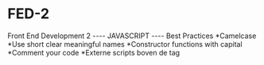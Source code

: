 FED-2
=====

Front End Development 2
---- JAVASCRIPT ----
Best Practices
*Camelcase
*Use short clear meaningful names
*Constructor functions with capital
*Comment your code
*Externe scripts boven de </body> tag
